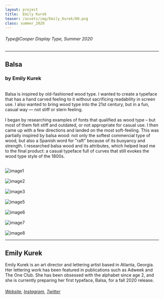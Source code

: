 ```yaml
---
layout: project
title:  Emily Kurek
teaser: /assets/img/Emily_Kurek/00.png
class: summer_2020
---
```

###### Type@Cooper Display Type, Summer 2020 ######
---
## Balsa ##
### by Emily Kurek ###
<br>
Balsa is inspired by old-fashioned wood type. I wanted to create a typeface that has a hand carved feeling to it without sacrificing readability in screen use. I also wanted to bring wood type into the 21st century, but in a fun, casual way — not stiff or stern feeling.
<br><br>
I began by researching examples of fonts that qualified as wood type – but most of them felt stiff and outdated, or not appropriate for casual use. I then came up with a few directions and landed on the most soft-feeling. This was partially inspired by balsa wood: not only the softest commercial type of wood, but also a Spanish word for "raft" because of its buoyancy and strength. I researched balsa wood and its attributes, which helped lead me to the final product: a casual typeface full of curves that still evokes the wood type style of the 1800s.
<br><br>

![image1](/assets/img/Emily_Kurek/01.png)
<br><br>
![image2](/assets/img/Emily_Kurek/02.png)
<br><br>
![image3](/assets/img/Emily_Kurek/03.png)
<br><br>
![image5](/assets/img/Emily_Kurek/04.png)
<br><br>
![image6](/assets/img/Emily_Kurek/05.png)
<br><br>
![image7](/assets/img/Emily_Kurek/06.png)
<br><br>
![image8](/assets/img/Emily_Kurek/07.png)

---
## Emily Kurek ##
Emily Kurek is an art director and lettering artist based in Atlanta, Georgia. Her lettering work has been featured in publications such as Adweek and The One Club. She has been obsessed with the alphabet since age 2, and she is currently preparing her first typeface, Balsa, for a fall 2020 release. 
<br>
###### [Website](https://emilykurek.com/), [Instagram](https://www.instagram.com/kurletters/), [Twitter](https://twitter.com/emskurek) ######